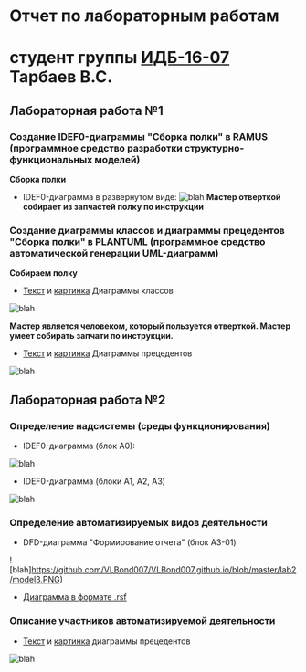 # Отчет по лабораторным работам
# студент группы [ИДБ-16-07](https://github.com/stankin/design-1/wiki/list-idb-16-07) Тарбаев В.С.

## Лабораторная работа №1

### Создание IDEF0-диаграммы "Сборка полки" в RAMUS (программное средство разработки структурно-функциональных моделей)

**Сборка полки**
* IDEF0-диаграмма в развернутом виде:
![blah](https://github.com/VLBond007/VLBond007.github.io/blob/master/lab1/model.png)
**Мастер отверткой собирает из запчастей полку по инструкции**

### Создание диаграммы классов и диаграммы прецедентов "Сборка полки" в PLANTUML (программное средство автоматической генерации UML-диаграмм)

**Собираем полку**

* [Текст](https://github.com/VLBond007/VLBond007.github.io/blob/master/lab1/uml-1.txt) и [картинка](https://github.com/VLBond007/VLBond007.github.io/blob/master/lab1/uml-1.png) Диаграммы классов

![blah](https://github.com/VLBond007/VLBond007.github.io/blob/master/lab1/uml-1.png)

**Мастер является человеком, который пользуется отверткой. Мастер умеет собирать запчати по инструкции.**

* [Текст](https://github.com/VLBond007/VLBond007.github.io/blob/master/lab1/uml-2.txt) и [картинка](https://github.com/VLBond007/VLBond007.github.io/blob/master/lab1/uml-2.png) Диаграммы прецедентов

![blah](https://github.com/VLBond007/VLBond007.github.io/blob/master/lab1/uml-2.png)

## Лабораторная работа №2

### Определение надсистемы (среды функционирования) 

* IDEF0-диаграмма (блок А0): 

![blah](https://github.com/VLBond007/VLBond007.github.io/blob/master/lab2/model1.png) 

* IDEF0-диаграмма (блоки A1, A2, A3) 

![blah](https://github.com/VLBond007/VLBond007.github.io/blob/master/lab2/model2.PNG) 

### Определение автоматизируемых видов деятельности

* DFD-диаграмма "Формирование отчета" (блок A3-01) 

![blah]https://github.com/VLBond007/VLBond007.github.io/blob/master/lab2/model3.PNG) 

* [Диаграмма в формате .rsf](https://github.com/VLBond007/VLBond007.github.io/blob/master/lab2/model.rsf) 

### Описание участников автоматизируемой деятельности 

* [Текст](https://github.com/VLBond007/VLBond007.github.io/blob/master/lab2/uml-1.txt) и [картинка](https://github.com/VLBond007/VLBond007.github.io/blob/master/lab2/uml-1.png) диаграммы прецедентов 

![blah](https://github.com/VLBond007/VLBond007.github.io/blob/master/lab2/uml-1.png)
